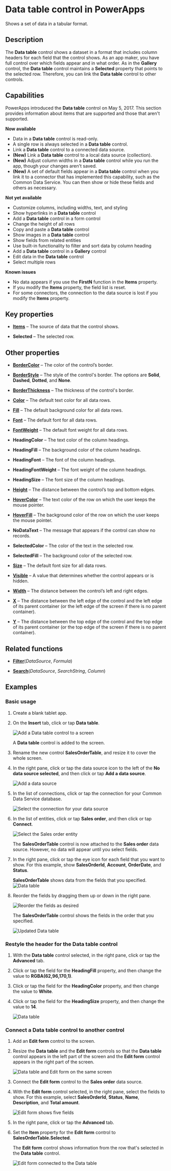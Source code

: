<properties
	pageTitle="Data table control: reference | Microsoft PowerApps"
	description="Information, including properties and examples, about the Data table control"
	services="powerapps"
	documentationCenter="na"
	authors="jasongre"
	manager="kfend"
	editor=""
	tags=""/>

<tags
   ms.service="powerapps"
   ms.devlang="na"
   ms.topic="article"
   ms.tgt_pltfrm="na"
   ms.workload="na"
   ms.date="05/23/2017"
   ms.author="kfend"/>

# Data table control in PowerApps #
Shows a set of data in a tabular format.

## Description ##
The **Data table** control shows a dataset in a format that includes column headers for each field that the control shows. As an app maker, you have full control over which fields appear and in what order. As in the **Gallery** control, the **Data table** control maintains a **Selected** property that points to the selected row. Therefore, you can link the **Data table** control to other controls.

## Capabilities ##
PowerApps introduced the **Data table** control on May 5, 2017. This section provides information about items that are supported and those that aren't supported.

**Now available**

- Data in a **Data table** control is read-only.
- A single row is always selected in a **Data table** control.
- Link a **Data table** control to a connected data source.
- **(New)** Link a **Data table** control to a local data source (collection).
- **(New)** Adjust column widths in a **Data table** control while you run the app, though your changes aren't saved.
- **(New)** A set of default fields appear in a **Data table** control when you link it to a connector that has implemented this capability, such as the Common Data Service. You can then show or hide these fields and others as necessary.

**Not yet available**

- Customize columns, including widths, text, and styling
- Show hyperlinks in a **Data table** control
- Add a **Data table** control in a form control
- Change the height of all rows
- Copy and paste a **Data table** control
- Show images in a **Data table** control
- Show fields from related entities
- Use built-in functionality to filter and sort data by column heading
- Add a **Data table** control in a **Gallery** control
- Edit data in the **Data table** control
- Select multiple rows

**Known issues**

- No data appears if you use the **FirstN** function in the **Items** property.
- If you modify the **Items** property, the field list is reset.
- For some connectors, the connection to the data source is lost if you modify the **Items** property.

## Key properties ##
+ [**Items**](properties-core.md) – The source of data that the control shows.

+ **Selected** – The selected row.

## Other properties
+ [**BorderColor**](properties-color-border.md) – The color of the control’s border.

+ [**BorderStyle**](properties-color-border.md) – The style of the control's border. The options are **Solid**, **Dashed**, **Dotted**, and **None**.

+ [**BorderThickness**](properties-color-border.md) – The thickness of the control's border.

+ [**Color**](properties-color-border.md) – The default text color for all data rows.

+ [**Fill**](properties-color-border.md) – The default background color for all data rows.

+ [**Font**](properties-text.md) – The default font for all data rows.

+ [**FontWeight**](properties-text.md) – The default font weight for all data rows.

+ **HeadingColor** – The text color of the column headings.

+ **HeadingFill** – The background color of the column headings.

+ **HeadingFont** – The font of the column headings.

+ **HeadingFontWeight** – The font weight of the column headings.

+ **HeadingSize** – The font size of the column headings.

+ [**Height**](properties-size-location.md) – The distance between the control’s top and bottom edges.

+ [**HoverColor**](properties-color-border.md) – The text color of the row on which the user keeps the mouse pointer.

+ [**HoverFill**](properties-color-border.md) – The background color of the row on which the user keeps the mouse pointer.

+ **NoDataText** – The message that appears if the control can show no records.

+ **SelectedColor** – The color of the text in the selected row.

+ **SelectedFill** – The background color of the selected row.

+ [**Size**](properties-text.md) – The default font size for all data rows.

+ [**Visible**](properties-core.md) – A value that determines whether the control appears or is hidden.

+ [**Width**](properties-size-location.md) – The distance between the control’s left and right edges.

+ [**X**](properties-size-location.md) – The distance between the left edge of the control and the left edge of its parent container (or the left edge of the screen if there is no parent container).

+ [**Y**](properties-size-location.md) – The distance between the top edge of the control and the top edge of its parent container (or the top edge of the screen if there is no parent container).

## Related functions

+ [**Filter**](function-filter-lookup.md)(*DataSource*, *Formula*)

+ [**Search**](function-filter-lookup.md)(*DataSource*, *SearchString*, *Column*)

## Examples
### Basic usage
1. Create a blank tablet app.

2. On the **Insert** tab, click or tap **Data table**.

	![Add a Data table control to a screen](./media/control-data-table/insert-data-table.png)

	A **Data table** control is added to the screen.

3. Rename the new control **SalesOrderTable**, and resize it to cover the whole screen.

4. In the right pane, click or tap the data source icon to the left of the **No data source selected**, and then click or tap **Add a data source**.

	![Add a data source](./media/control-data-table/add-data-to-data-table.png)

5. In the list of connections, click or tap the connection for your Common Data Service database.

	![Select the connection for your data source](./media/control-data-table/choose-cds-data-table.png)

6. In the list of entities, click or tap **Sales order**, and then click or tap **Connect**.

	![Select the **Sales order** entity](./media/control-data-table/choose-so-data-table.png)

	The **SalesOrderTable** control is now attached to the **Sales order** data source. However, no data will appear until you select fields.

7. In the right pane, click or tap the eye icon for each field that you want to show. For this example, show **SalesOrderId**, **Account**, **OrderDate**, and **Status**.

	**SalesOrderTable** shows data from the fields that you specified.
	![Data table](./media/control-data-table/pre-order-data-table.png)

8. Reorder the fields by dragging them up or down in the right pane.

	![Reorder the fields as desired](./media/control-data-table/drag-sale-order.png)

	The **SalesOrderTable** control shows the fields in the order that you specified.

	![Updated Data table](./media/control-data-table/post-order-data-table.png)

### Restyle the header for the **Data table** control ###
1. With the **Data table** control selected, in the right pane, click or tap the **Advanced** tab.

2. Click or tap the field for the **HeadingFill** property, and then change the value to **RGBA(62,96,170,1)**.

3. Click or tap the field for the **HeadingColor** property, and then change the value to **White**.

4. Click or tap the field for the **HeadingSize** property, and then change the value to **14**.

	![Data table](./media/control-data-table/restyled-data-table.png)

### Connect a **Data table** control to another control
1. Add an **Edit form** control to the screen.

2. Resize the **Data table** and the **Edit form** controls so that the **Data table** control appears in the left part of the screen and the **Edit form** control appears in the right part of the screen.

	![Data table and **Edit** form on the same screen](./media/control-data-table/data-table-empty-form.png)

3. Connect the **Edit form** control to the **Sales order** data source.

4. With the **Edit form** control selected, in the right pane, select the fields to show. For this example, select **SalesOrderId**, **Status**, **Name**, **Description**, and **Total amount**.

	![**Edit** form shows five fields](./media/control-data-table/data-table-disconnected-form.png)

5. In the right pane, click or tap the **Advanced** tab.

6. Set the **Item** property for the **Edit form** control to **SalesOrderTable.Selected**.

	The **Edit form** control shows information from the row that's selected in the **Data table** control.

	![**Edit** form connected to the Data table](./media/control-data-table/connected-form-data-table.png)
